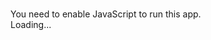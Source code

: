 # <!doctype html>
<html lang="en" class="w-100 h-100">

<head>
  <script>
    var __PCA_SIGNATURES__ = '';
    var __PCA_ICE_SERVERS__ = '[{"username":"1643400618:dd","credential":"FVW/6+gHOUs+ijtpLHTWgPVuQZg=","ttl":86400,"urls":["turn:i-03f4fa06f33c310b7.turn.pplink.net:3478","turns:i-03f4fa06f33c310b7.turn.pplink.net:5349"]}]';
    var __PCA_USER_KEY__ = 'u_8e4a46509bbd3981dc5a4d56a8795af6_1643314218668';
    var __PCA_SOCKET_END_POINT__ = 'https://pagecall-api.pplink.net';
    var __PCA_CLIENT_VERSION__ = '1.7.0';
    var __PCA_CLIENT_NAME__ = 'pagecall';
    var __PCA_REPLAY_TITLE__ = '';
    var __PCA_CUSTOM_DATA__ = '{"layout":{"language":"en","videoPosition":"floating","optionalTools":{"shape":false,"textbox":false},"chat":true,"memo":true,"participants":{"all":10,"max":10},"host":true,"userList":true,"pushToTalk":false}}';
    var __PCA_ROOM_ID__ = ''
  </script>
  <meta charset="utf-8">
  <title>
    Facetime
  </title>
  <base href="">
  <meta name="viewport" content="width=device-width, initial-scale=1, maximum-scale=1, user-scalable=no" />
  <meta name="theme-color" content="#673ab7" />
  <link rel="icon" type="image/x-icon" href="favicon.ico" />
  <link rel="manifest" href="manifest.json" />
  <script>
    var __PCA_USER_KEY__ = window['__PCA_USER_KEY__'] ?  window['__PCA_USER_KEY__'] : '1';
    var __PCA_SOCKET_END_POINT__ = window['__PCA_SOCKET_END_POINT__'] ?  window['__PCA_SOCKET_END_POINT__'] : '1';
  </script>
  <script>
    (function(d) {
      var config = {
          kitId: 'lzk1vde',
          scriptTimeout: 3000,
          async: true
        },
        h=d.documentElement,t=setTimeout(function(){h.className=h.className.replace(/\bwf-loading\b/g,"")+" wf-inactive";},config.scriptTimeout),tk=d.createElement("script"),f=false,s=d.getElementsByTagName("script")[0],a;h.className+=" wf-loading";tk.src='https://use.typekit.net/'+config.kitId+'.js';tk.async=true;tk.onload=tk.onreadystatechange=function(){a=this.readyState;if(f||a&&a!="complete"&&a!="loaded")return;f=true;clearTimeout(t);try{Typekit.load(config)}catch(e){}};s.parentNode.insertBefore(tk,s)
    })(document);
  </script>
<link rel="stylesheet" href="https://pplink.net/template/pagecall/1.7.0/styles.ef5ecf69d2067de32cbe.css"></head>

<body class="w-100 h-100">
  <noscript>
    You need to enable JavaScript to run this app.
  </noscript>
  <pagecall class="position-absolute w-100">
    <div id="spinner">Loading...</div>
  </pagecall>
<script type="text/javascript" src="https://pplink.net/template/pagecall/1.7.0/runtime.92f09513a8334da4cbcd.js"></script><script type="text/javascript" src="https://pplink.net/template/pagecall/1.7.0/polyfills.2adb69b3e17821664498.js"></script><script type="text/javascript" src="https://pplink.net/template/pagecall/1.7.0/main.be7dde76140c48202684.js"></script></body>

</html>
